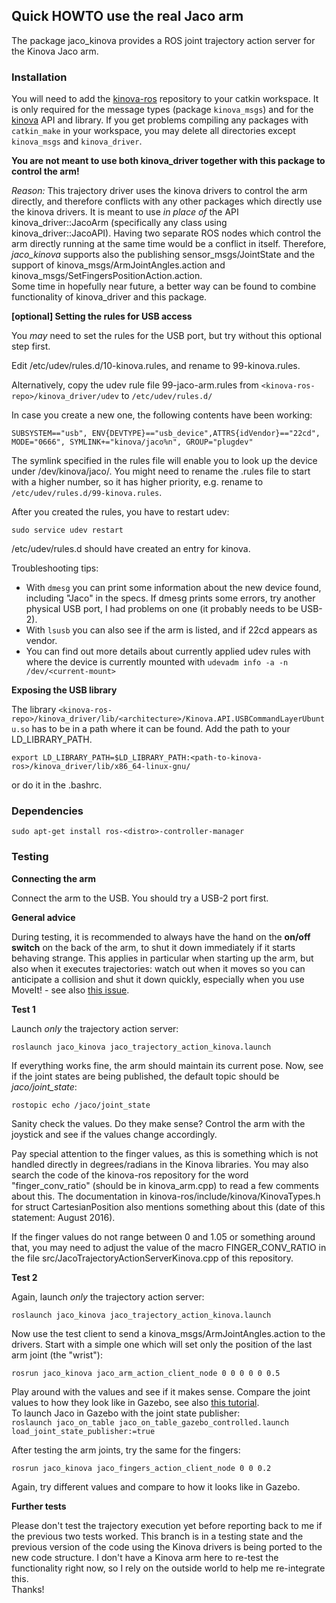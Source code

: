 ## Quick HOWTO use the real Jaco arm

The package jaco_kinova provides a ROS joint trajectory action server for the Kinova Jaco arm.


### Installation

You will need to add the [kinova-ros](https://github.com/Kinovarobotics/kinova-ros.git) repository to your catkin workspace.
It is only required for the message types (package ``kinova_msgs``) and for the [kinova](https://github.com/Kinovarobotics/kinova-ros/tree/master/kinova_driver/include/kinova) 
API and library.
If you get problems compiling any packages with ``catkin_make`` in your
workspace, you may delete all directories except ``kinova_msgs`` and ``kinova_driver``.



**You are not meant to use both kinova_driver together with this package to control the arm!**

*Reason:* This trajectory driver uses the kinova drivers to control the arm directly, and therefore conflicts with any other
packages which directly use the kinova drivers. It is meant to use *in place of* the API kinova_driver::JacoArm
(specifically any class using kinova_driver::JacoAPI).
Having two separate ROS nodes which control the arm directly
running at the same time would be a conflict in itself.
Therefore, *jaco_kinova* supports also the publishing sensor_msgs/JointState and the support of kinova_msgs/ArmJointAngles.action and
kinova_msgs/SetFingersPositionAction.action.    
Some time in hopefully near future, a better way can be found to combine functionality of kinova_driver and this package.


**[optional] Setting the rules for USB access**

You *may* need to set the rules for the USB port, but try without this optional step first.

Edit /etc/udev/rules.d/10-kinova.rules, and rename to 99-kinova.rules.

Alternatively, copy the udev rule file 99-jaco-arm.rules from ``<kinova-ros-repo>/kinova_driver/udev`` to ``/etc/udev/rules.d/``

In case you create a new one, the following contents have been working:
```
SUBSYSTEM=="usb", ENV{DEVTYPE}=="usb_device",ATTRS{idVendor}=="22cd", MODE="0666", SYMLINK+="kinova/jaco%n", GROUP="plugdev"
```
The symlink specified in the rules file will enable you to look up the device under /dev/kinova/jaco/.
You might need to rename the .rules file to start with a higher number, so it has higher priority,
e.g. rename to ``/etc/udev/rules.d/99-kinova.rules``.

After you created the rules, you have to restart udev:

``sudo service udev restart``

/etc/udev/rules.d should have created an entry for kinova.

Troubleshooting tips:    
* With ``dmesg`` you can print some information about the new device found, including "Jaco" in the specs.
    If dmesg prints some errors, try another physical USB port, I had problems on one (it probably needs to be USB-2).
* With ``lsusb`` you can also see if the arm is listed, and if 22cd appears as vendor.
* You can find out more details about currently applied udev rules with where the device is currently mounted with
      ``udevadm info -a -n /dev/<current-mount>``

**Exposing the USB library**

The library ``<kinova-ros-repo>/kinova_driver/lib/<architecture>/Kinova.API.USBCommandLayerUbuntu.so`` has to 
be in a path where it can be found. Add the path to your LD_LIBRARY_PATH.

``export LD_LIBRARY_PATH=$LD_LIBRARY_PATH:<path-to-kinova-ros>/kinova_driver/lib/x86_64-linux-gnu/``

or do it in the .bashrc.

### Dependencies

``sudo apt-get install ros-<distro>-controller-manager``

### Testing

**Connecting the arm**

Connect the arm to the USB. You should try a USB-2 port first.

**General advice**

During testing, it is recommended to always have the hand on the **on/off switch**
on the back of the arm, to shut it down immediately if it starts behaving strange.
This applies in particular when starting up the arm, but also when it
executes trajectories: watch out when it moves so you can anticipate a collision
and shut it down quickly, especially when you use MoveIt! - see also [this issue](https://github.com/JenniferBuehler/jaco-arm-pkgs/issues/4).


**Test 1**

Launch *only* the trajectory action server:

``roslaunch jaco_kinova jaco_trajectory_action_kinova.launch``

If everything works fine, the arm should maintain its current pose.
Now, see if the joint states are being published, the default topic should be *jaco/joint_state*:

``rostopic echo /jaco/joint_state``

Sanity check the values. Do they make sense? Control the arm with the joystick and see if the values change
accordingly.

Pay special attention to the finger values, as this is something which is not handled directly in degrees/radians
in the Kinova libraries. You may also search the code of the kinova-ros repository for the word "finger_conv_ratio"
(should be in kinova_arm.cpp) to read a few comments about this. The documentation in kinova-ros/include/kinova/KinovaTypes.h
for struct CartesianPosition also mentions something about this (date of this statement: August 2016).

If the finger values do not range between 0 and 1.05 or something around that, you may need to adjust the value
of the macro FINGER_CONV_RATIO in the file src/JacoTrajectoryActionServerKinova.cpp of this repository.

**Test 2**

Again, launch *only* the trajectory action server:

``roslaunch jaco_kinova jaco_trajectory_action_kinova.launch``

Now use the test client to send a kinova_msgs/ArmJointAngles.action to the drivers.
Start with a simple one which will set only the position of the last arm joint (the "wrist"):

``rosrun jaco_kinova jaco_arm_action_client_node 0 0 0 0 0 0.5`` 

Play around with the values and see if it makes sense. Compare the joint values to 
how they look like in Gazebo, see also [this tutorial](https://github.com/JenniferBuehler/jaco-arm-pkgs/wiki/Jaco-example-in-Gazebo).    
To launch Jaco in Gazebo with the joint state publisher:    
``roslaunch jaco_on_table jaco_on_table_gazebo_controlled.launch load_joint_state_publisher:=true``

After testing the arm joints, try the same for the fingers:

``rosrun jaco_kinova jaco_fingers_action_client_node 0 0 0.2``

Again, try different values and compare to how it looks like in Gazebo. 

**Further tests**

Please don't test the trajectory execution yet before reporting back to me if the previous two tests worked.
This branch is in a testing state and the previous version of the code using the Kinova drivers is being
ported to the new code structure. I don't have a Kinova arm here to re-test the functionality right now,
so I rely on the outside world to help me re-integrate this.    
Thanks!
